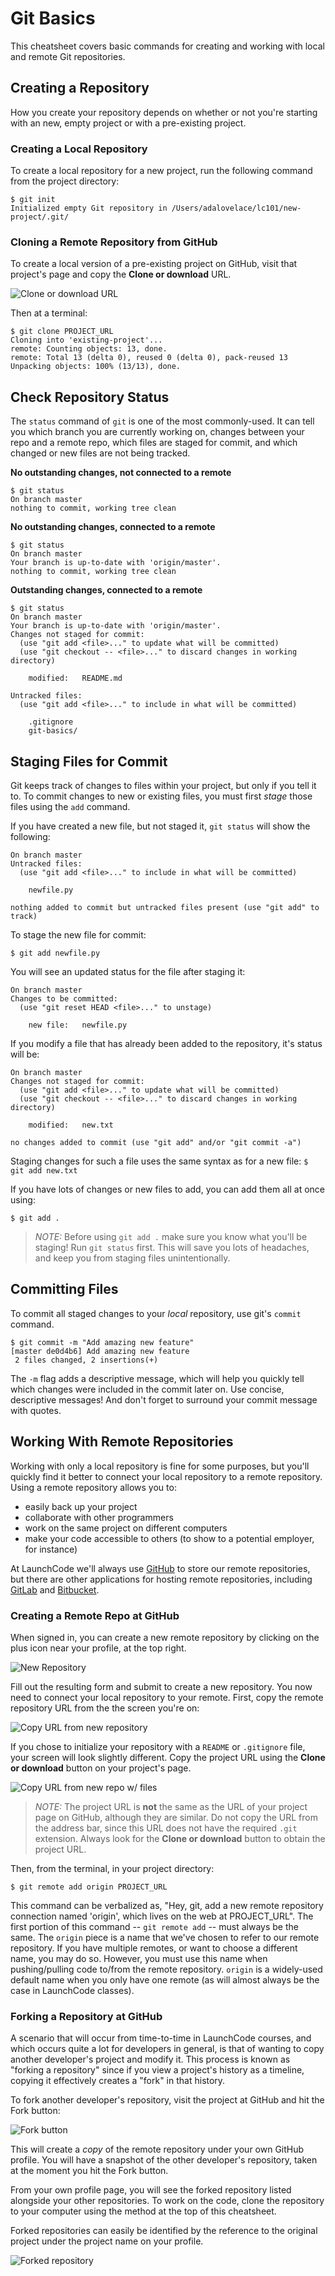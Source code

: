 # Git Basics

This cheatsheet covers basic commands for creating and working with local and remote Git repositories.

## Creating a Repository

How you create your repository depends on whether or not you're starting with an new, empty project or with a pre-existing project.

### Creating a Local Repository

To create a local repository for a new project, run the following command from the project directory:
```nohighlight
$ git init
Initialized empty Git repository in /Users/adalovelace/lc101/new-project/.git/
```

### Cloning a Remote Repository from GitHub

To create a local version of a pre-existing project on GitHub, visit that project's page and copy the **Clone or download** URL.

![Clone or download URL](images/clone-download-url.png)

Then at a terminal:
```nohighlight
$ git clone PROJECT_URL
Cloning into 'existing-project'...
remote: Counting objects: 13, done.
remote: Total 13 (delta 0), reused 0 (delta 0), pack-reused 13
Unpacking objects: 100% (13/13), done.
```

## Check Repository Status

The `status` command of `git` is one of the most commonly-used. It can tell you which branch you are currently working on, changes between your repo and a remote repo, which files are staged for commit, and which changed or new files are not being tracked.

**No outstanding changes, not connected to a remote**
```nohighlight
$ git status
On branch master
nothing to commit, working tree clean
```

**No outstanding changes, connected to a remote**
```nohighlight
$ git status
On branch master
Your branch is up-to-date with 'origin/master'.
nothing to commit, working tree clean
```

**Outstanding changes, connected to a remote**
```nohighlight
$ git status
On branch master
Your branch is up-to-date with 'origin/master'.
Changes not staged for commit:
  (use "git add <file>..." to update what will be committed)
  (use "git checkout -- <file>..." to discard changes in working directory)

	modified:   README.md

Untracked files:
  (use "git add <file>..." to include in what will be committed)

	.gitignore
	git-basics/
```

## Staging Files for Commit

Git keeps track of changes to files within your project, but only if you tell it to. To commit changes to new or existing files, you must first *stage* those files using the `add` command.

If you have created a new file, but not staged it, `git status` will show the following:
```nohighlight
On branch master
Untracked files:
  (use "git add <file>..." to include in what will be committed)

	newfile.py

nothing added to commit but untracked files present (use "git add" to track)
```

To stage the new file for commit:
```nohighlight
$ git add newfile.py
```

You will see an updated status for the file after staging it:
```nohighlight
On branch master
Changes to be committed:
  (use "git reset HEAD <file>..." to unstage)

	new file:   newfile.py

```

If you modify a file that has already been added to the repository, it's status will be:
```nohighlight
On branch master
Changes not staged for commit:
  (use "git add <file>..." to update what will be committed)
  (use "git checkout -- <file>..." to discard changes in working directory)

	modified:   new.txt

no changes added to commit (use "git add" and/or "git commit -a")
```

Staging changes for such a file uses the same syntax as for a new file: `$ git add new.txt`

If you have lots of changes or new files to add, you can add them all at once using:
```nohighlight
$ git add .
```

> *NOTE:* Before using `git add .` make sure you know what you'll be staging! Run `git status` first. This will save you lots of headaches, and keep you from staging files unintentionally.

## Committing Files

To commit all staged changes to your *local* repository, use git's `commit` command.
```nohighlight
$ git commit -m "Add amazing new feature"
[master de0d4b6] Add amazing new feature
 2 files changed, 2 insertions(+)
```

 The `-m` flag adds a descriptive message, which will help you quickly tell which changes were included in the commit later on. Use concise, descriptive messages! And don't forget to surround your commit message with quotes.

## Working With Remote Repositories

Working with only a local repository is fine for some purposes, but you'll quickly find it better to connect your local repository to a remote repository. Using a remote repository allows you to:
- easily back up your project
- collaborate with other programmers
- work on the same project on different computers
- make your code accessible to others (to show to a potential employer, for instance)

At LaunchCode we'll always use [GitHub](https://github.com/) to store our remote repositories, but there are other applications for hosting remote repositories, including [GitLab](https://about.gitlab.com/) and [Bitbucket](https://bitbucket.org/).

### Creating a Remote Repo at GitHub

When signed in, you can create a new remote repository by clicking on the plus icon near your profile, at the top right.

![New Repository](images/new-repo.png)

Fill out the resulting form and submit to create a new repository. You now need to connect your local repository to your remote. First, copy the remote repository URL from the the screen you're on:

![Copy URL from new repository](images/copy-url-from-new.png)

If you chose to initialize your repository with a `README` or `.gitignore` file, your screen will look slightly different. Copy the project URL using the **Clone or download** button on your project's page.

![Copy URL from new repo w/ files](images/clone-or-dl.png)

> *NOTE:* The project URL is **not** the same as the URL of your project page on GitHub, although they are similar. Do not copy the URL from the address bar, since this URL does not have the required `.git` extension. Always look for the **Clone or download** button to obtain the project URL.

Then, from the terminal, in your project directory:
```nohighlight
$ git remote add origin PROJECT_URL
```

This command can be verbalized as, "Hey, git, add a new remote repository connection named 'origin', which lives on the web at PROJECT_URL". The first portion of this command -- `git remote add` -- must always be the same. The `origin` piece is a name that we've chosen to refer to our remote repository. If you have multiple remotes, or want to choose a different name, you may do so. However, you must use this name when pushing/pulling code to/from the remote repository. `origin` is a widely-used default name when you only have one remote (as will almost always be the case in LaunchCode classes).

### Forking a Repository at GitHub

A scenario that will occur from time-to-time in LaunchCode courses, and which occurs quite a lot for developers in general, is that of wanting to copy another developer's project and modify it. This process is known as "forking a repository" since if you view a project's history as a timeline, copying it effectively creates a "fork" in that history.

To fork another developer's repository, visit the project at GitHub and hit the Fork button:

![Fork button](images/fork.png)

This will create a *copy* of the remote repository under your own GitHub profile. You will have a snapshot of the other developer's repository, taken at the moment you hit the Fork button.

From your own profile page, you will see the forked repository listed alongside your other repositories. To work on the code, clone the repository to your computer using the method at the top of this cheatsheet.

Forked repositories can easily be identified by the reference to the original project under the project name on your profile.

![Forked repository](images/forked-repo.png)
